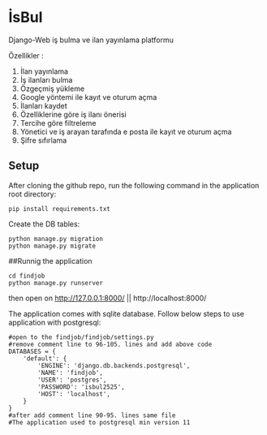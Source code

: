 # İsBul
Django-Web iş bulma ve ilan yayınlama platformu

Özellikler :
1) İlan yayınlama
2) İş ilanları bulma
3) Özgeçmiş yükleme
4) Google yöntemi ile kayıt ve oturum açma
5) İlanları kaydet
6) Özelliklerine göre iş ilanı önerisi
7) Tercihe göre filtreleme
8) Yönetici ve iş arayan tarafında e posta ile kayıt ve oturum açma 
9) Şifre sıfırlama
## Setup

After cloning the github repo, run the following command in the application root directory:
```
pip install requirements.txt
```

Create the DB tables:
```
python manage.py migration
python manage.py migrate
```
##Runnig the application
```
cd findjob
python manage.py runserver
```
then open on
http://127.0.0.1:8000/ || http://localhost:8000/

The application comes with sqlite database. Follow below steps to use application with postgresql:
```
#open to the findjob/findjob/settings.py
#remove comment line to 96-105. lines and add above code 
DATABASES = {
    'default': {
        'ENGINE': 'django.db.backends.postgresql',
        'NAME': 'findjob',
        'USER': 'postgres',
        'PASSWORD': 'isbul2525',
        'HOST': 'localhost',
    }
}
#after add comment line 90-95. lines same file
#The application used to postgresql min version 11

```
